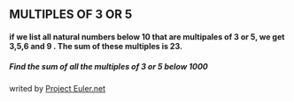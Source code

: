 ## MULTIPLES OF 3 OR 5
#### if we list all natural numbers below 10 that are multipales of 3 or 5, we get 3,5,6 and 9 . The sum of these multiples is 23.

##### Find the sum of all the multiples of 3 or 5 below 1000


writed by [Project Euler.net](https://projecteuler.net/problem=1)